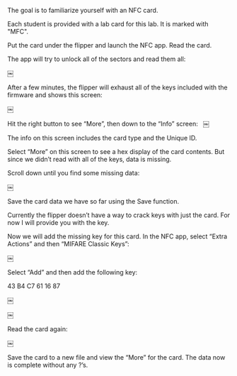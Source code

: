 The goal is to familiarize yourself with an NFC card.

Each student is provided with a lab card for this lab. It is marked with "MFC".

Put the card under the flipper and launch the NFC app. Read the card.

The app will try to unlock all of the sectors and read them all:

￼

After a few minutes, the flipper will exhaust all of the keys included with the firmware and shows this screen:

￼

Hit the right button to see “More”, then down to the “Info” screen:  
￼

The info on this screen includes the card type and the Unique ID.

Select “More” on this screen to see a hex display of the card contents. But since we didn’t read with all of the keys, data is missing. 

Scroll down until you find some missing data:

￼

Save the card data we have so far using the Save function.


Currently the flipper doesn’t have a way to crack keys with just the card. For now I will provide you with the key.


Now we will add the missing key for this card. In the NFC app, select “Extra Actions” and then “MIFARE Classic Keys”:

￼

Select “Add” and then add the following key:

43 B4 C7 61 16 87

￼

￼

Read the card again:

￼

Save the card to a new file and view the “More” for the card. The data now is complete without any ?’s.

